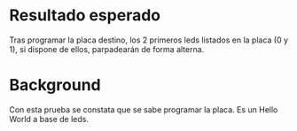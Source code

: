 Resultado esperado
===============
Tras programar la placa destino, los 2 primeros leds listados en la placa (0 y 1), si dispone de ellos, parpadearán de forma alterna.

Background
==========
Con esta prueba se constata que se sabe programar la placa. Es un Hello World a base de leds.
